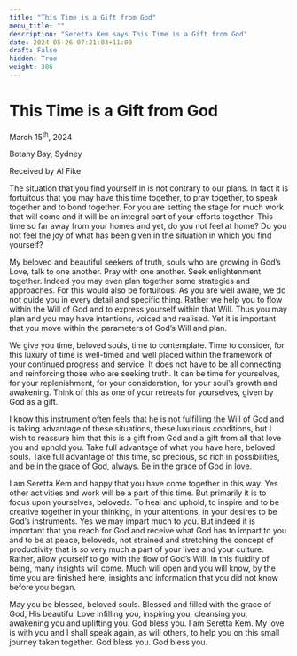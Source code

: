 ```yaml
---
title: "This Time is a Gift from God"
menu_title: ""
description: "Seretta Kem says This Time is a Gift from God"
date: 2024-05-26 07:21:03+11:00
draft: False
hidden: True
weight: 386
---
```

# This Time is a Gift from God  

March 15<sup>th</sup>, 2024

Botany Bay, Sydney

Received by Al Fike 



The situation that you find yourself in is not contrary to our plans. In fact it is fortuitous that you may have this time together, to pray together, to speak together and to bond together. For you are setting the stage for much work that will come and it will be an integral part of your efforts together. This time so far away from your homes and yet, do you not feel at home? Do you not feel the joy of what has been given in the situation in which you find yourself? 

My beloved and beautiful seekers of truth, souls who are growing in God’s Love, talk to one another. Pray with one another. Seek enlightenment together. Indeed you may even plan together some strategies and approaches. For this would also be fortuitous. As you are well aware, we do not guide you in every detail and specific thing. Rather we help you to flow within the Will of God and to express yourself within that Will. Thus you may plan and you may have intentions, voiced and realised. Yet it is important that you move within the parameters of God’s Will and plan. 

We give you time, beloved souls, time to contemplate. Time to consider, for this luxury of time is well-timed and well placed within the framework of your continued progress and service. It does not have to be all connecting and reinforcing those who are seeking truth. It can be time for yourselves, for your replenishment, for your consideration, for your soul’s growth and awakening. Think of this as one of your retreats for yourselves, given by God as a gift. 

I know this instrument often feels that he is not fulfilling the Will of God and is taking advantage of these situations, these luxurious conditions, but I wish to reassure him that this is a gift from God and a gift from all that love you and uphold you. Take full advantage of what you have here, beloved souls. Take full advantage of this time, so precious, so rich in possibilities, and be in the grace of God, always. Be in the grace of God in love. 

I am Seretta Kem and happy that you have come together in this way. Yes other activities and work will be a part of this time. But primarily it is to focus upon yourselves, beloveds. To heal and uphold, to inspire and to be creative together in your thinking, in your attentions, in your desires to be God’s instruments. Yes we may impart much to you. But indeed it is important that you reach for God and receive what God has to impart to you and to be at peace, beloveds, not strained and stretching the concept of productivity that is so very much a part of your lives and your culture. Rather, allow yourself to go with the flow of God’s Will. In this fluidity of being, many insights will come. Much will open and you will know, by the time you are finished here, insights and information that you did not know before you began. 

May you be blessed, beloved souls. Blessed and filled with the grace of God, His beautiful Love infilling you, inspiring you, cleansing you, awakening you and uplifting you. God bless you. I am Seretta Kem. My love is with you and I shall speak again, as will others, to help you on this small journey taken together. God bless you. God bless you.